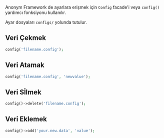 Anonym Framework de ayarlara erişmek için `Config` facade'i veya `config()` yardımcı fonksiyonu kullanılır.

Ayar dosyaları `configs/` yolunda tutulur.

Veri Çekmek
--------------

```php
config('filename.config');
```

Veri Atamak
----------------

```php
config('filename.config', 'newvalue');
```

Veri Sİlmek
-------------

```php
config()->delete('filename.config');
```

Veri Eklemek
------------

```php
config()->add('your.new.data', 'value');
```


